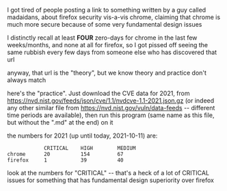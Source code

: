 I got tired of people posting a link to something written by a guy called
madaidans, about firefox security vis-a-vis chrome, claiming that chrome is
much more secure because of some very fundamental design issues

I distinctly recall at least **FOUR** zero-days for chrome in the last few
weeks/months, and none at all for firefox, so I got pissed off seeing the same
rubbish every few days from someone else who has discovered that url

anyway, that url is the "theory", but we know theory and practice don't always
match

here's the "practice".  Just download the CVE data for 2021, from
https://nvd.nist.gov/feeds/json/cve/1.1/nvdcve-1.1-2021.json.gz (or indeed any
other similar file from https://nvd.nist.gov/vuln/data-feeds -- different time
periods are available), then run this program (same name as this file, but
without the ".md" at the end) on it

the numbers for 2021 (up until today, 2021-10-11) are:

                CRITICAL    HIGH        MEDIUM
    chrome      20          154         67
    firefox     1           39          40

look at the numbers for "CRITICAL" -- that's a heck of a lot of CRITICAL
issues for something that has fundamental design superiority over firefox

